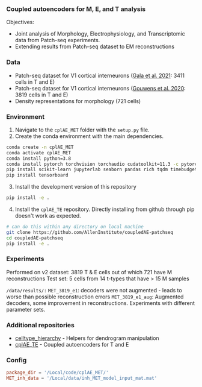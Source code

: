 ### Coupled autoencoders for M, E, and T analysis

Objectives:
 - Joint analysis of Morphology, Electrophysiology, and Transcriptomic data from Patch-seq experiments.
 - Extending results from Patch-seq dataset to EM reconstructions

### Data
 - Patch-seq dataset for V1 cortical interneurons ([Gala et al. 2021](https://www.nature.com/articles/s43588-021-00030-1): 3411 cells in T and E)
 - Patch-seq dataset for V1 cortical interneurons ([Gouwens et al. 2020](https://www.sciencedirect.com/science/article/pii/S009286742031254X): 3819 cells in T and E)
 - Density representations for morphology (721 cells)

### Environment

1. Navigate to the `cplAE_MET` folder with the `setup.py` file.
2. Create the conda environment with the main dependencies.
```bash
conda create -n cplAE_MET
conda activate cplAE_MET
conda install python=3.8
conda install pytorch torchvision torchaudio cudatoolkit=11.3 -c pytorch #see system specific instructions
pip install scikit-learn jupyterlab seaborn pandas rich tqdm timebudget statsmodels
pip install tensorboard
```
3. Install the development version of this repository
```bash
pip install -e .
```
4. Install the `cplAE_TE` repository. Directly installing from github through pip doesn't work as expected. 
```bash
# can do this within any directory on local machine
git clone https://github.com/AllenInstitute/coupledAE-patchseq
cd coupledAE-patchseq
pip install -e .
```

### Experiments

Performed on v2 dataset: 3819 T & E cells out of which 721 have M reconstructions
Test set: 5 cells from 14 t-types that have > 15 M samples

`/data/results/:`
`MET_3819_e1`: decoders were not augmented - leads to worse than possible reconstruction errors
`MET_3819_e1_aug`: Augmented decoders, some improvement in reconstructions. Experiments with different parameter sets. 

### Additional repositories
 - [celltype_hierarchy](https://github.com/AllenInstitute/celltype_hierarchy) - Helpers for dendrogram manipulation
 - [cplAE_TE](https://github.com/AllenInstitute/coupledAE-patchseq) - Coupled autoencoders for T and E

### Config
```toml
package_dir = '/Local/code/cplAE_MET/'
MET_inh_data = '/Local/data/inh_MET_model_input_mat.mat'
```